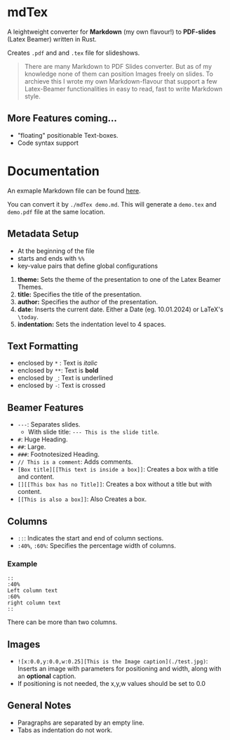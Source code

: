 # mdTex
A leightweight converter for **Markdown** (my own flavour!) to **PDF-slides** (Latex Beamer) written in Rust.

Creates `.pdf` and and `.tex` file for slideshows.

>There are many Markdown to PDF Slides converter. 
>But as of my knowledge none of them can position Images  freely on slides.
>To archieve this I wrote my own Markdown-flavour that support a few Latex-Beamer functionalities in easy to read, fast to write Markdown style.

## More Features coming...
* "floating" positionable Text-boxes.
* Code syntax support

# Documentation
An exmaple Markdown file can be found [here](./examples/demo.md).

You can convert it by `./mdTex demo.md`. This will generate a `demo.tex` and `demo.pdf` file at the same location.

## Metadata Setup
* At the beginning of the file
* starts and ends with `%%`
* key-value pairs that define global configurations

1. **theme:** Sets the theme of the presentation to one of the Latex Beamer Themes.
2. **title:** Specifies the title of the presentation.
3. **author:** Specifies the author of the presentation.
4. **date:** Inserts the current date. Either a Date (eg. 10.01.2024) or LaTeX's `\today`.
5. **indentation:** Sets the indentation level to 4 spaces.

## Text Formatting
* enclosed by `*` :  Text is *italic*
* enclosed by `**`: Text is **bold**
* enclosed by `_`: Text is underlined
* enclosed by `-`: Text is crossed


## Beamer Features
* `---`: Separates slides.
    * With slide title: `--- This is the slide title`.
* `#`: Huge Heading.
* `##`:  Large.
* `###`: Footnotesized Heading.
* `// This is a comment`: Adds comments.
* `[Box title][[This text is inside a box]]`: Creates a box with a title and content.
* `[][[This box has no Title]]`: Creates a box without a title but with content.
* `[[This is also a box]]`: Also Creates a box.


## Columns

* `::`: Indicates the start and end of column sections.
* `:40%`, `:60%`: Specifies the percentage width of columns.

### Example
```
::
:40%
Left column text
:60%
right column text
::
```
There can be more than two columns.

## Images

* `![x:0.0,y:0.0,w:0.25][This is the Image caption](./test.jpg)`: Inserts an image with parameters for positioning and width, along with an **optional** caption.
* If positioning is not needed, the x,y,w values should be set to 0.0

## General Notes

* Paragraphs are separated by an empty line.
* Tabs as indentation do not work.
